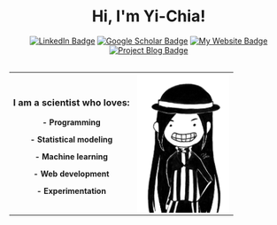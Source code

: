 <h1 align="center">Hi, I'm Yi-Chia!</h1>
<div align="center">
    <a href="https://www.linkedin.com/in/yichia/"><img src="https://img.shields.io/badge/LinkedIn-cornflowerblue?style=for-the-badge&logo=linkedin&logoColor=white" alt="LinkedIn Badge"/></a>
    <a href="https://scholar.google.com/"><img src="https://img.shields.io/badge/Scholar-lightblue?style=for-the-badge&logo=googlescholar&logoColor=gray" alt="Google Scholar Badge"/></a>
    <a href="https://ycc.vision/"><img src="https://img.shields.io/badge/My%20website-darkslategray?style=for-the-badge&logo=github&logoColor=white" alt="My Website Badge"/></a>
    <a href="https://yichiachen.pythonanywhere.com/"><img src="https://img.shields.io/badge/Project%20Blog-darkgreen?style=for-the-badge&logo=django&logoColor=white" alt="Project Blog Badge"/></a>
</div>
<br />
<table id='container' align="center">
  <tr>
    <th>
        <div align="center">
            <h3>I am a scientist who loves: </h3>
            <p>- Programming</p>
            <p>- Statistical modeling</p>
            <p>- Machine learning</p>
            <p>- Web development</p>
            <p>- Experimentation</p>
        </div>
    </th>
    <th>
        <img src="media/sisters_half.png" alt="" style='display: block; height: 250px'/>
    </th>
  </tr>
</table>